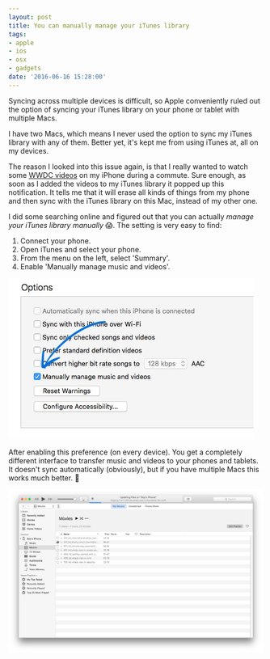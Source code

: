 ```yaml
---
layout: post
title: You can manually manage your iTunes library
tags:
- apple
- ios
- osx
- gadgets
date: '2016-06-16 15:28:00'
---
```


Syncing across multiple devices is difficult, so Apple conveniently ruled out the option of syncing your iTunes library  on your phone or tablet with multiple Macs.

I have two Macs, which means I never used the option to sync my iTunes library with any of them. Better yet, it's kept me from using iTunes at, all on my devices.

The reason I looked into this issue again, is that I really wanted to watch some [WWDC videos](https://developer.apple.com/videos/) on my iPhone during a commute. Sure enough, as soon as I added the videos to my iTunes library it popped up this notification. It tells me that it will erase all kinds of things from my phone and then sync with the iTunes library on this Mac, instead of my other one.

I did some searching online and figured out that you can actually _manage your iTunes library manually_ 😱. The setting is very easy to find:

1. Connect your phone.
2. Open iTunes and select your phone.
3. From the menu on the left, select 'Summary'.
4. Enable 'Manually manage music and videos'.

![Manually manage music and videos](/assets/blog/manually-sync.jpg)

After enabling this preference (on every device). You get a completely different interface to transfer music and videos to your phones and tablets. It doesn't sync automatically (obviously), but if you have multiple Macs this works much better. 🎉

![Manually adding videos to my iPhone](/assets/blog/Screen_Shot_2016-06-16_at_15.43.58.png)
